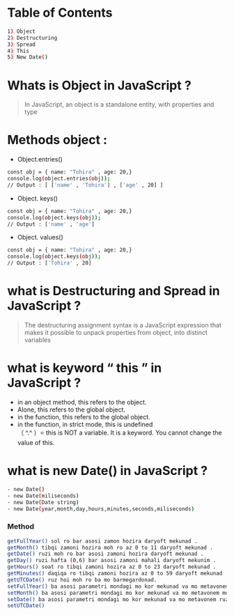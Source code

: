 # Table of Contents 
```sh
1) Object
2) Destructuring
3) Spread
4) This
5) New Date()
```

# Whats is Object in JavaScript ?
> In JavaScript, an object is a standalone 
> entity, with properties and type

# Methods object :
- Object.entries()
```sh
const obj = { name: "Tohira" , age: 20,}
console.log(object.entries(obj));
// Output : [ ['name' , 'Tohira'] , ['age' , 20] ]
```
- Object. keys()
```sh
const obj = { name: "Tohira" , age: 20,}
console.log(object.keys(obj));
// Output : ['name' , 'age']
```
- Object. values()
```sh
const obj = { name: "Tohira" , age: 20,}
console.log(object.keys(obj));
// Output : ['Tohira' , 20]
```
 # what is Destructuring and Spread in JavaScript ?
> The destructuring assignment syntax is a JavaScript expression that makes it 
> possible to unpack properties from object, into distinct variables

# what is keyword “ this ” in JavaScript ?
- in an object method, this refers to the object.
- Alone, this refers to the global object.
- in the function, this refers to the global object.
- in the function, in strict mode, this is undefined                                                                                                                   
（ ^.^ ）⭐️ this is NOT a variable. It is a keyword. You cannot change the value of this.

# what is new Date() in JavaScript ?
```sh
- new Date()
- new Date(miliseconds)
- new Date(Date string)
- new Date(year,month,day,hours,minutes,seconds,miliseconds)
```
### Method 
```sh
getFullYear() sol ro bar asosi zamon hozira daryoft mekunad .
getMonth() tibqi zamoni hozira moh ro az 0 to 11 daryoft mekunad .
getDate() ruzi moh ro bar asosi zamoni hozira daryoft mekunad .
getDay() ruzi hafta (0,6) bar asosi zamoni mahali daryoft mekunim .
getHours() soat ro tibqi zamoni hozira az 0 to 23 daryoft mekunad .
getMinutes() daqiqa ro tibqi zamoni hozira az 0 to 59 daryoft mekunad .
getUTCDate() ruz hoi moh ro ba mo barmegardonad.
setFullYear() ba asosi parametri mondagi mo kor mekunad va mo metavonem sol ro alish kunem .
setMonth() ba asosi parametri mondagi mo kor mekunad va mo metavonem moh ro alish kunem .
setDate() ba asosi parametri mondagi mo kor mekunad va mo metavonem ruz ro alish kunem .
setUTCDate()
```
